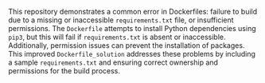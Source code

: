 This repository demonstrates a common error in Dockerfiles: failure to build due to a missing or inaccessible `requirements.txt` file, or insufficient permissions. The `Dockerfile` attempts to install Python dependencies using `pip3`, but this will fail if `requirements.txt` is absent or inaccessible.  Additionally, permission issues can prevent the installation of packages. This improved `Dockerfile_solution` addresses these problems by including a sample `requirements.txt` and ensuring correct ownership and permissions for the build process.